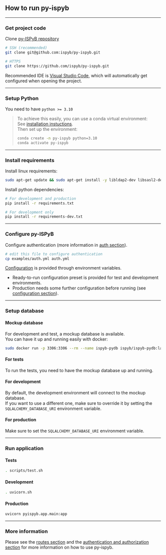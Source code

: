 ## How to run py-ispyb

---

### Get project code

Clone [py-ISPyB repository](https://github.com/ispyb/py-ispyb)

```bash
# SSH (recommended)
git clone git@github.com:ispyb/py-ispyb.git

# HTTPS
git clone https://github.com/ispyb/py-ispyb.git
```

Recommended IDE is [Visual Studio Code](https://code.visualstudio.com/), which will automatically get configured when opening the project.

---

### Setup Python

You need to have `python >= 3.10`

> To achieve this easily, you can use a conda virtual environment:  
> See [installation instuctions](https://docs.anaconda.com/anaconda/install/linux/).  
> Then set up the environment:
>
> ```bash
> conda create -n py-ispyb python=3.10
> conda activate py-ispyb
> ```

---

### Install requirements

Install linux requirements:

```bash
sudo apt-get update && sudo apt-get install -y libldap2-dev libsasl2-dev libmariadb-dev  build-essential
```

Install python dependencies:

```bash
# For development and production
pip install -r requirements.txt

# For development only
pip install -r requirements-dev.txt
```

---

### Configure py-ISPyB

Configure authentication
(more information in [auth section](auth.md)).

```bash
# edit this file to configure authentication
cp examples/auth.yml auth.yml
```

[Configuration](<(conf.md)>) is provided through environment variables.

- Ready-to-run configuration preset is provided for test and development environments.
- Production needs some further configuration before running (see [configuration section](conf.md)).

---

### Setup database

#### Mockup database

For development and test, a mockup database is available.  
You can have it up and running easily with docker:

```bash
sudo docker run -p 3306:3306 --rm --name ispyb-pydb ispyb/ispyb-pydb:latest
```

#### For tests

To run the tests, you need to have the mockup database up and running.

#### For development

By default, the development environment will connect to the mockup database.  
If you want to use a different one, make sure to override it by setting the `SQLALCHEMY_DATABASE_URI` environment variable.

#### For production

Make sure to set the `SQLALCHEMY_DATABASE_URI` environment variable.

---

### Run application

#### Tests

```bash
. scripts/test.sh
```

#### Development

```bash
. uvicorn.sh
```

#### Production

```bash
uvicorn pyispyb.app.main:app
```

---

### More information

Please see the [routes section](routes.md) and the [authentication and authorization section](auth.md) for more information on how to use py-ispyb.

